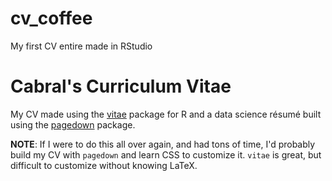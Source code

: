 # cv_coffee
My first CV entire made in RStudio

# Cabral's Curriculum Vitae

My CV made using the [vitae](https://github.com/ropenscilabs/vitae) package for R and a data science résumé built using the [pagedown](https://github.com/rstudio/pagedown) package.

**NOTE**: If I were to do this all over again, and had tons of time, I'd probably build my CV with `pagedown` and learn CSS to customize it.  `vitae` is great, but difficult to customize without knowing LaTeX.
